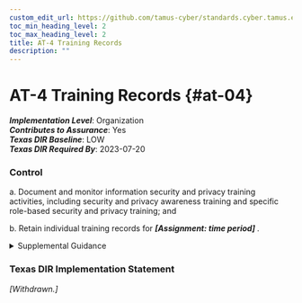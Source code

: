 ```yaml
---
custom_edit_url: https://github.com/tamus-cyber/standards.cyber.tamus.edu/tree/main/static/content/tamus.edu/TAMUS_profile.xml
toc_min_heading_level: 2
toc_max_heading_level: 2
title: AT-4 Training Records
description: ""
---
```


# AT-4 Training Records {#at-04}

_**Implementation Level**_: Organization\
_**Contributes to Assurance**_: Yes\
_**Texas DIR Baseline**_: LOW\
_**Texas DIR Required By**_: 2023-07-20

### Control

a. Document and monitor information security and privacy training activities, including security and privacy awareness training and specific role-based security and privacy training; and

b. Retain individual training records for <strong>                     <em>[Assignment: time period]</em>                  </strong>.

<details>
  <summary>Supplemental Guidance</summary>

Documentation for specialized training may be maintained by individual supervisors at the discretion of the organization. The National Archives and Records Administration provides guidance on records retention for federal agencies.

</details>

### Texas DIR Implementation Statement

<prop xmlns="http://csrc.nist.gov/ns/oscal/1.0" name="status" value="withdrawn">
               <em>[Withdrawn.]</em>
            </prop>
         

